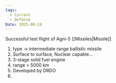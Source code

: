 ```yaml
---
tags:
  - Current
  - Defence
Date: 2025-08-24
---
```

Successful test flight of Agni-5 [[Missiles|Missile]]
1. type -> intermediate range ballistic missile
2. Surface to surface, Nuclear capable...
3. 3-stage solid fuel engine
4. range > 5000 km
5. Developed by DRDO
6. 